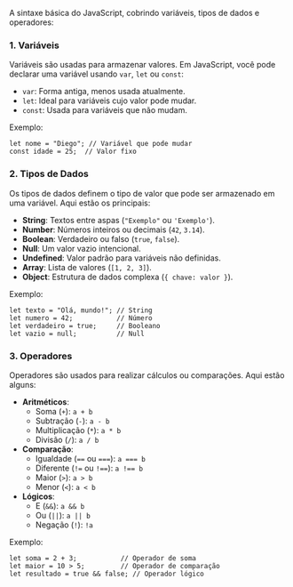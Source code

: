 A sintaxe básica do JavaScript, cobrindo variáveis, tipos de dados e operadores:

### 1. **Variáveis**

Variáveis são usadas para armazenar valores. Em JavaScript, você pode declarar uma variável usando `var`, `let` ou `const`:
- `var`: Forma antiga, menos usada atualmente.
- `let`: Ideal para variáveis cujo valor pode mudar.
- `const`: Usada para variáveis que não mudam.

Exemplo:

```
let nome = "Diego"; // Variável que pode mudar
const idade = 25;  // Valor fixo
```

### 2. **Tipos de Dados**

Os tipos de dados definem o tipo de valor que pode ser armazenado em uma variável. Aqui estão os principais:
- **String**: Textos entre aspas (`"Exemplo"` ou `'Exemplo'`).
- **Number**: Números inteiros ou decimais (`42`, `3.14`).
- **Boolean**: Verdadeiro ou falso (`true`, `false`).
- **Null**: Um valor vazio intencional.
- **Undefined**: Valor padrão para variáveis não definidas.
- **Array**: Lista de valores (`[1, 2, 3]`).
- **Object**: Estrutura de dados complexa (`{ chave: valor }`).

Exemplo:

```
let texto = "Olá, mundo!"; // String
let numero = 42;           // Número
let verdadeiro = true;     // Booleano
let vazio = null;          // Null
```

### 3. **Operadores**

Operadores são usados para realizar cálculos ou comparações. Aqui estão alguns:
- **Aritméticos**:
    - Soma (`+`): `a + b`
    - Subtração (`-`): `a - b`
    - Multiplicação (`*`): `a * b`
    - Divisão (`/`): `a / b`
- **Comparação**:
    - Igualdade (`==` ou `===`): `a === b`
    - Diferente (`!=` ou `!==`): `a !== b`
    - Maior (`>`): `a > b`
    - Menor (`<`): `a < b`
- **Lógicos**:
    - E (`&&`): `a && b`
    - Ou (`||`): `a || b`
    - Negação (`!`): `!a`

Exemplo:

```
let soma = 2 + 3;           // Operador de soma
let maior = 10 > 5;         // Operador de comparação
let resultado = true && false; // Operador lógico
```






